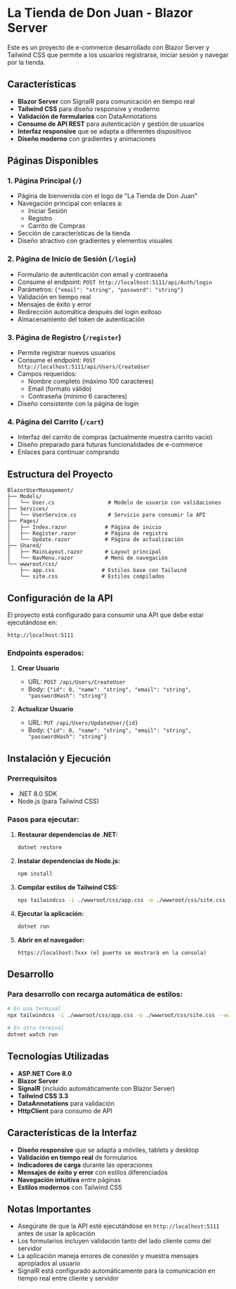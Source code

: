 # La Tienda de Don Juan - Blazor Server

Este es un proyecto de e-commerce desarrollado con Blazor Server y Tailwind CSS que permite a los usuarios registrarse, iniciar sesión y navegar por la tienda.

## Características

- **Blazor Server** con SignalR para comunicación en tiempo real
- **Tailwind CSS** para diseño responsive y moderno
- **Validación de formularios** con DataAnnotations
- **Consumo de API REST** para autenticación y gestión de usuarios
- **Interfaz responsive** que se adapta a diferentes dispositivos
- **Diseño moderno** con gradientes y animaciones

## Páginas Disponibles

### 1. Página Principal (`/`)
- Página de bienvenida con el logo de "La Tienda de Don Juan"
- Navegación principal con enlaces a:
  - Iniciar Sesión
  - Registro
  - Carrito de Compras
- Sección de características de la tienda
- Diseño atractivo con gradientes y elementos visuales

### 2. Página de Inicio de Sesión (`/login`)
- Formulario de autenticación con email y contraseña
- Consume el endpoint: `POST http://localhost:5111/api/Auth/login`
- Parámetros: `{"email": "string", "password": "string"}`
- Validación en tiempo real
- Mensajes de éxito y error
- Redirección automática después del login exitoso
- Almacenamiento del token de autenticación

### 3. Página de Registro (`/register`)
- Permite registrar nuevos usuarios
- Consume el endpoint: `POST http://localhost:5111/api/Users/CreateUser`
- Campos requeridos:
  - Nombre completo (máximo 100 caracteres)
  - Email (formato válido)
  - Contraseña (mínimo 6 caracteres)
- Diseño consistente con la página de login

### 4. Página del Carrito (`/cart`)
- Interfaz del carrito de compras (actualmente muestra carrito vacío)
- Diseño preparado para futuras funcionalidades de e-commerce
- Enlaces para continuar comprando

## Estructura del Proyecto

```
BlazorUserManagement/
├── Models/
│   └── User.cs                 # Modelo de usuario con validaciones
├── Services/
│   └── UserService.cs          # Servicio para consumir la API
├── Pages/
│   ├── Index.razor            # Página de inicio
│   ├── Register.razor         # Página de registro
│   └── Update.razor           # Página de actualización
├── Shared/
│   ├── MainLayout.razor       # Layout principal
│   └── NavMenu.razor          # Menú de navegación
└── wwwroot/css/
    ├── app.css               # Estilos base con Tailwind
    └── site.css              # Estilos compilados
```

## Configuración de la API

El proyecto está configurado para consumir una API que debe estar ejecutándose en:
```
http://localhost:5111
```

### Endpoints esperados:

1. **Crear Usuario**
   - URL: `POST /api/Users/CreateUser`
   - Body: `{"id": 0, "name": "string", "email": "string", "passwordHash": "string"}`

2. **Actualizar Usuario**
   - URL: `PUT /api/Users/UpdateUser/{id}`
   - Body: `{"id": 0, "name": "string", "email": "string", "passwordHash": "string"}`

## Instalación y Ejecución

### Prerrequisitos
- .NET 8.0 SDK
- Node.js (para Tailwind CSS)

### Pasos para ejecutar:

1. **Restaurar dependencias de .NET:**
   ```bash
   dotnet restore
   ```

2. **Instalar dependencias de Node.js:**
   ```bash
   npm install
   ```

3. **Compilar estilos de Tailwind CSS:**
   ```bash
   npx tailwindcss -i ./wwwroot/css/app.css -o ./wwwroot/css/site.css --watch
   ```

4. **Ejecutar la aplicación:**
   ```bash
   dotnet run
   ```

5. **Abrir en el navegador:**
   ```
   https://localhost:7xxx (el puerto se mostrará en la consola)
   ```

## Desarrollo

### Para desarrollo con recarga automática de estilos:
```bash
# En una terminal
npx tailwindcss -i ./wwwroot/css/app.css -o ./wwwroot/css/site.css --watch

# En otra terminal
dotnet watch run
```

## Tecnologías Utilizadas

- **ASP.NET Core 8.0**
- **Blazor Server**
- **SignalR** (incluido automáticamente con Blazor Server)
- **Tailwind CSS 3.3**
- **DataAnnotations** para validación
- **HttpClient** para consumo de API

## Características de la Interfaz

- **Diseño responsive** que se adapta a móviles, tablets y desktop
- **Validación en tiempo real** de formularios
- **Indicadores de carga** durante las operaciones
- **Mensajes de éxito y error** con estilos diferenciados
- **Navegación intuitiva** entre páginas
- **Estilos modernos** con Tailwind CSS

## Notas Importantes

- Asegúrate de que la API esté ejecutándose en `http://localhost:5111` antes de usar la aplicación
- Los formularios incluyen validación tanto del lado cliente como del servidor
- La aplicación maneja errores de conexión y muestra mensajes apropiados al usuario
- SignalR está configurado automáticamente para la comunicación en tiempo real entre cliente y servidor
